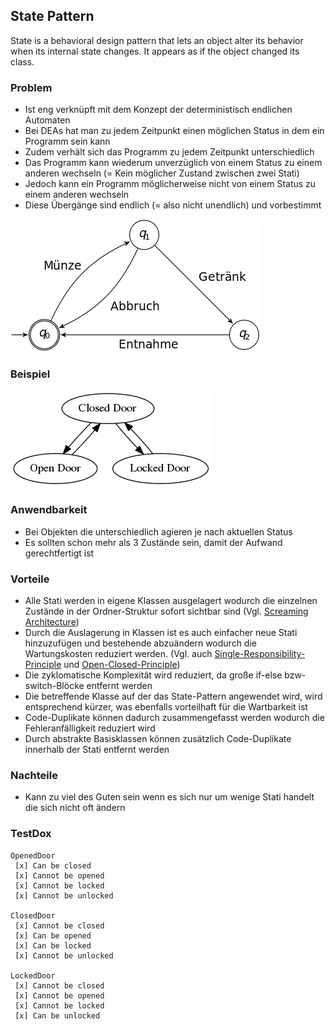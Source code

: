 ## State Pattern

State is a behavioral design pattern that lets an object alter its behavior when its internal state changes. It appears as if the object changed its class.

### Problem
- Ist eng verknüpft mit dem Konzept der deterministisch endlichen Automaten
- Bei DEAs hat man zu jedem Zeitpunkt einen möglichen Status in dem ein Programm sein kann
- Zudem verhält sich das Programm zu jedem Zeitpunkt unterschiedlich
- Das Programm kann wiederum unverzüglich von einem Status zu einem anderen wechseln (= Kein möglicher Zustand zwischen zwei Stati)
- Jedoch kann ein Programm möglicherweise nicht von einem Status zu einem anderen wechseln
- Diese Übergänge sind endlich (= also nicht unendlich) und vorbestimmt

![DEA](DEA.png)

### Beispiel
![Türzustände](DoorStates.png)

### Anwendbarkeit
- Bei Objekten die unterschiedlich agieren je nach aktuellen Status
- Es sollten schon mehr als 3 Zustände sein, damit der Aufwand gerechtfertigt ist

### Vorteile
- Alle Stati werden in eigene Klassen ausgelagert wodurch die einzelnen Zustände in der Ordner-Struktur sofort sichtbar sind (Vgl. [Screaming Architecture](https://blog.cleancoder.com/uncle-bob/2011/09/30/Screaming-Architecture.html))
- Durch die Auslagerung in Klassen ist es auch einfacher neue Stati hinzuzufügen und bestehende abzuändern wodurch die Wartungskosten reduziert werden. (Vgl. auch [Single-Responsibility-Principle](https://blog.cleancoder.com/uncle-bob/2014/05/08/SingleReponsibilityPrinciple.html) und [Open-Closed-Principle](https://blog.cleancoder.com/uncle-bob/2014/05/12/TheOpenClosedPrinciple.html))
- Die zyklomatische Komplexität wird reduziert, da große if-else bzw- switch-Blöcke entfernt werden
- Die betreffende Klasse auf der das State-Pattern angewendet wird, wird entsprechend kürzer, was ebenfalls vorteilhaft für die Wartbarkeit ist
- Code-Duplikate können dadurch zusammengefasst werden wodurch die Fehleranfälligkeit reduziert wird
- Durch abstrakte Basisklassen können zusätzlich Code-Duplikate innerhalb der Stati entfernt werden

### Nachteile
- Kann zu viel des Guten sein wenn es sich nur um wenige Stati handelt die sich nicht oft ändern

### TestDox
```
OpenedDoor
 [x] Can be closed
 [x] Cannot be opened
 [x] Cannot be locked
 [x] Cannot be unlocked

ClosedDoor
 [x] Cannot be closed
 [x] Can be opened
 [x] Can be locked
 [x] Cannot be unlocked

LockedDoor
 [x] Cannot be closed
 [x] Cannot be opened
 [x] Cannot be locked
 [x] Can be unlocked
```

